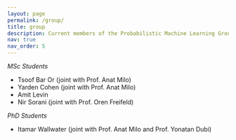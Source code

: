 ```yaml
---
layout: page
permalink: /group/
title: group
description: Current members of the Probabilistic Machine Learning Group
nav: true
nav_order: 5
---
```


*MSc Students*

* Tsoof Bar Or (joint with Prof. Anat Milo)
* Yarden Cohen (joint with Prof. Anat Milo)
* Amit Levin 
* Nir Sorani (joint with Prof. Oren Freifeld)

*PhD Students*
* Itamar Wallwater (joint with Prof. Anat Milo and Prof. Yonatan Dubi)


